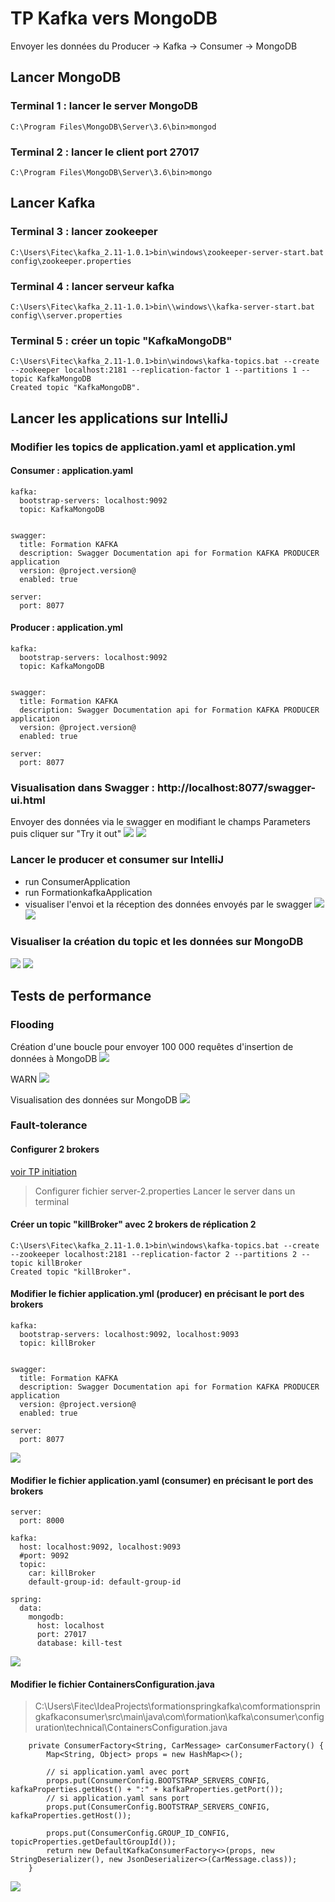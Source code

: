 # TP Kafka vers MongoDB
Envoyer les données du Producer -> Kafka -> Consumer -> MongoDB

## Lancer MongoDB 

### Terminal 1 : lancer le server MongoDB
```
C:\Program Files\MongoDB\Server\3.6\bin>mongod
```

### Terminal 2 : lancer le client port 27017
```
C:\Program Files\MongoDB\Server\3.6\bin>mongo
```
## Lancer Kafka
### Terminal 3 : lancer zookeeper
```
C:\Users\Fitec\kafka_2.11-1.0.1>bin\windows\zookeeper-server-start.bat config\zookeeper.properties
```

### Terminal 4 : lancer serveur kafka
```
C:\Users\Fitec\kafka_2.11-1.0.1>bin\\windows\\kafka-server-start.bat config\\server.properties
```

### Terminal 5 : créer un topic "KafkaMongoDB"
```
C:\Users\Fitec\kafka_2.11-1.0.1>bin\windows\kafka-topics.bat --create --zookeeper localhost:2181 --replication-factor 1 --partitions 1 --topic KafkaMongoDB
Created topic "KafkaMongoDB".
```

## Lancer les applications sur IntelliJ
### Modifier les topics de application.yaml et application.yml
#### Consumer : application.yaml
```
kafka:
  bootstrap-servers: localhost:9092
  topic: KafkaMongoDB


swagger:
  title: Formation KAFKA
  description: Swagger Documentation api for Formation KAFKA PRODUCER application
  version: @project.version@
  enabled: true

server:
  port: 8077
```

#### Producer : application.yml
```
kafka:
  bootstrap-servers: localhost:9092
  topic: KafkaMongoDB


swagger:
  title: Formation KAFKA
  description: Swagger Documentation api for Formation KAFKA PRODUCER application
  version: @project.version@
  enabled: true

server:
  port: 8077
```

### Visualisation dans Swagger : http://localhost:8077/swagger-ui.html
Envoyer des données via le swagger en modifiant le champs Parameters puis cliquer sur "Try it out"
![](https://github.com/ctith/Kafka/blob/master/Kafka_screenshot/kafka%2001.PNG?raw=true)
![](https://github.com/ctith/Kafka/blob/master/Kafka_screenshot/kafka%2002.PNG?raw=true)

### Lancer le producer et consumer sur IntelliJ
- run ConsumerApplication
- run FormationkafkaApplication
- visualiser l'envoi et la réception des données envoyés par le swagger
![](https://github.com/ctith/Kafka/blob/master/Kafka_screenshot/kafka%20033.PNG?raw=true)
![](https://github.com/ctith/Kafka/blob/master/Kafka_screenshot/kafka%2004.PNG?raw=true)

### Visualiser la création du topic et les données sur MongoDB
![](https://github.com/ctith/Kafka/blob/master/Kafka_screenshot/kafka%20050.PNG?raw=true)
![](https://github.com/ctith/Kafka/blob/master/Kafka_screenshot/kafka%2005.PNG?raw=true)

## Tests de performance

### Flooding
Création d'une boucle pour envoyer 100 000 requêtes d'insertion de données à MongoDB
![](https://github.com/ctith/Kafka/blob/master/Kafka_screenshot/kafka%2012.PNG?raw=true)

WARN 
![](https://github.com/ctith/Kafka/blob/master/Kafka_screenshot/kafka%2014.PNG?raw=true)

Visualisation des données sur MongoDB
![](https://github.com/ctith/Kafka/blob/master/Kafka_screenshot/kafka%2013.PNG?raw=true)

### Fault-tolerance

#### Configurer 2 brokers 

[voir TP initiation](https://github.com/ctith/Kafka/blob/master/TP_machine_locale.md)
> Configurer fichier server-2.properties
> Lancer le server dans un terminal

#### Créer un topic "killBroker" avec 2 brokers de réplication 2
```
C:\Users\Fitec\kafka_2.11-1.0.1>bin\windows\kafka-topics.bat --create --zookeeper localhost:2181 --replication-factor 2 --partitions 2 --topic killBroker
Created topic "killBroker".
```

#### Modifier le fichier application.yml (producer) en précisant le port des brokers
```
kafka:
  bootstrap-servers: localhost:9092, localhost:9093
  topic: killBroker


swagger:
  title: Formation KAFKA
  description: Swagger Documentation api for Formation KAFKA PRODUCER application
  version: @project.version@
  enabled: true

server:
  port: 8077
```

![](https://github.com/ctith/Kafka/blob/master/Kafka_screenshot/kafka%2015.PNG?raw=true)

#### Modifier le fichier application.yaml (consumer) en précisant le port des brokers
```
server:
  port: 8000

kafka:
  host: localhost:9092, localhost:9093
  #port: 9092
  topic:
    car: killBroker
    default-group-id: default-group-id

spring:
  data:
    mongodb:
      host: localhost
      port: 27017
      database: kill-test
```

![](https://github.com/ctith/Kafka/blob/master/Kafka_screenshot/kafka%2016.PNG?raw=true)

#### Modifier le fichier ContainersConfiguration.java 
> C:\Users\Fitec\IdeaProjects\formationspringkafka\comformationspringkafkaconsumer\src\main\java\com\formation\kafka\consumer\configuration\technical\ContainersConfiguration.java 

```
	private ConsumerFactory<String, CarMessage> carConsumerFactory() {
		Map<String, Object> props = new HashMap<>();

		// si application.yaml avec port
		props.put(ConsumerConfig.BOOTSTRAP_SERVERS_CONFIG, kafkaProperties.getHost() + ":" + kafkaProperties.getPort());
		// si application.yaml sans port
		props.put(ConsumerConfig.BOOTSTRAP_SERVERS_CONFIG, kafkaProperties.getHost());

		props.put(ConsumerConfig.GROUP_ID_CONFIG, topicProperties.getDefaultGroupId());
		return new DefaultKafkaConsumerFactory<>(props, new StringDeserializer(), new JsonDeserializer<>(CarMessage.class));
	}
```

![](https://github.com/ctith/Kafka/blob/master/Kafka_screenshot/kafka%2017.PNG?raw=true)

